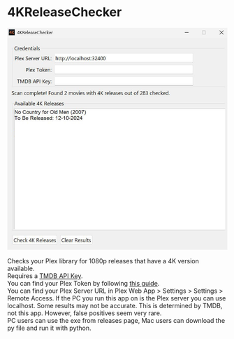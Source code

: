 # 4KReleaseChecker
![4KReleaseChecker](4KReleaseCheckerScreenshot.jpg)  
  
Checks your Plex library for 1080p releases that have a 4K version available.  
Requires a [TMDB API Key](https://developer.themoviedb.org/docs/getting-started).  
You can find your Plex Token by following [this guide](https://support.plex.tv/articles/204059436-finding-an-authentication-token-x-plex-token/).  
You can find your Plex Server URL in Plex Web App > Settings > Settings > Remote Access. If the PC you run this app on is the Plex server you can use localhost.
Some results may not be accurate. This is determined by TMDB, not this app. However, false positives seem very rare.  
PC users can use the exe from releases page, Mac users can download the py file and run it with python.
